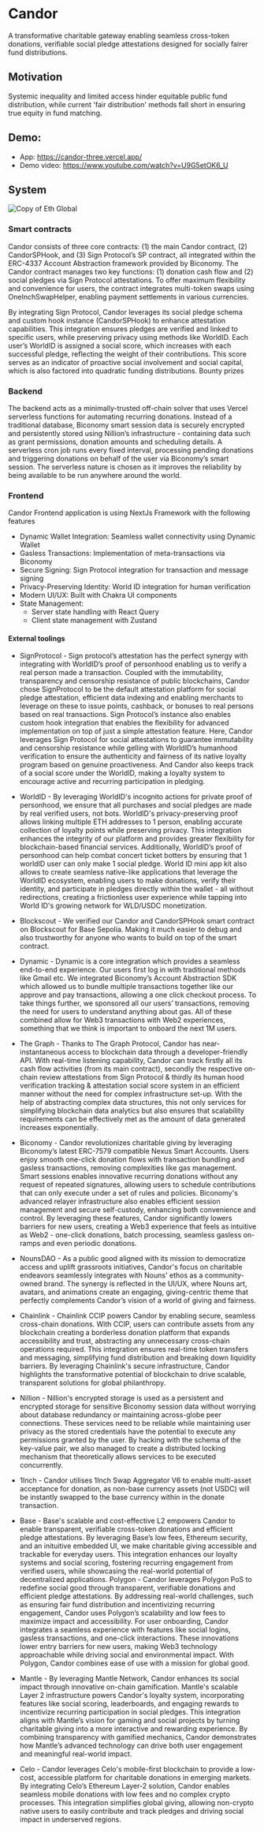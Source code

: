 # Candor

A transformative charitable gateway enabling seamless cross-token donations, verifiable social pledge attestations designed for socially fairer fund distributions.

## Motivation
Systemic inequality and limited access hinder equitable public fund distribution, while current 'fair distribution' methods fall short in ensuring true equity in fund matching.

## Demo:
- App: https://candor-three.vercel.app/
- Demo video: https://www.youtube.com/watch?v=U9G5etOK6_U

## System

![Copy of Eth Global](https://github.com/user-attachments/assets/c79085f3-5876-470d-a922-07587efd00b6)

### Smart contracts
Candor consists of three core contracts: (1) the main Candor contract, (2) CandorSPHook, and (3) Sign Protocol’s SP contract, all integrated within the ERC-4337 Account Abstraction framework provided by Biconomy.
The Candor contract manages two key functions: (1) donation cash flow and (2) social pledges via Sign Protocol attestations. To offer maximum flexibility and convenience for users, the contract integrates multi-token swaps using OneInchSwapHelper, enabling payment settlements in various currencies.

By integrating Sign Protocol, Candor leverages its social pledge schema and custom hook instance (CandorSPHook) to enhance attestation capabilities. This integration ensures pledges are verified and linked to specific users, while preserving privacy using methods like WorldID. Each user’s WorldID is assigned a social score, which increases with each successful pledge, reflecting the weight of their contributions. This score serves as an indicator of proactive social involvement and social capital, which is also factored into quadratic funding distributions.
Bounty prizes

### Backend
The backend acts as a minimally-trusted off-chain solver that uses Vercel serverless functions for automating recurring donations. Instead of a traditional database, Biconomy smart session data is securely encrypted and persistently stored using Nillion’s infrastructure - containing data such as grant permissions, donation amounts and scheduling details. A serverless cron job runs every fixed interval, processing pending donations and triggering donations on behalf of the user via Biconomy’s smart session. The serverless nature is chosen as it improves the reliability by being available to be run anywhere around the world.

### Frontend

Candor Frontend application is using NextJs Framework with the following features
- Dynamic Wallet Integration: Seamless wallet connectivity using Dynamic Wallet
- Gasless Transactions: Implementation of meta-transactions via Biconomy
- Secure Signing: Sign Protocol integration for transaction and message signing
- Privacy-Preserving Identity: World ID integration for human verification
- Modern UI/UX: Built with Chakra UI components
- State Management:
  - Server state handling with React Query
  - Client state management with Zustand

#### External toolings
- SignProtocol - Sign protocol’s attestation has the perfect synergy with integrating with WorldID’s proof of personhood enabling us to verify a real person made a transaction. Coupled with the immutability, transparency and censorship resistance of public blockchains, Candor chose SignProtocol to be the default attestation platform for social pledge attestation, efficient data indexing and enabling merchants to leverage on these to issue points, cashback, or bonuses to real persons based on real transactions.
Sign Protocol’s instance also enables custom hook integration that enables the flexibility for advanced implementation on top of just a simple attestation feature. Here, Candor leverages Sign Protocol for social attestations to guarantee immutability and censorship resistance while gelling with WorldID’s humanhood verification to ensure the authenticity and fairness of its native loyalty program based on genuine proactiveness. And Candor also keeps track of a social score under the WorldID, making a loyalty system to encourage active and recurring participation in pledging.

- WorldID - By leveraging WorldID's incognito actions for private proof of personhood, we ensure that all purchases and social pledges are made by real verified users, not bots. WorldID's privacy-preserving proof allows linking multiple ETH addresses to 1 person, enabling accurate collection of loyalty points while preserving privacy. This integration enhances the integrity of our platform and provides greater flexibility for blockchain-based financial services. Additionally, WorldID’s proof of personhood can help combat concert ticket botters by ensuring that 1 worldID user can only make 1 social pledge.
World ID mini app kit also allows to create seamless native-like applications that leverage the WorldID ecosystem, enabling users to make donations, verify their identity, and participate in pledges directly within the wallet - all without redirections, creating a frictionless user experience while tapping into World ID's growing network for WLD/USDC monetization.

- Blockscout  - We verified our Candor and CandorSPHook smart contract on Blockscout for Base Sepolia. Making it much easier to debug and also trustworthy for anyone who wants to build on top of the smart contract.

- Dynamic - Dynamic is a core integration which provides a seamless end-to-end experience. Our users first log in with traditional methods like Gmail etc. We integrated Biconomy’s Account Abstraction SDK which allowed us to bundle multiple transactions together like our approve and pay transactions, allowing a one click checkout process. To take things further, we sponsored all our users’ transactions, removing the need for users to understand anything about gas. All of these combined allow for Web3 transactions with Web2 experiences, something that we think is important to onboard the next 1M users.

- The Graph - Thanks to The Graph Protocol, Candor has near-instantaneous access to blockchain data through a developer-friendly API. With real-time listening capability, Candor can track firstly all its cash flow activities (from its main contract), secondly the respective on-chain review attestations from Sign Protocol & thirdly its human hood verification tracking & attestation social score system in an efficient manner without the need for complex infrastructure set-up. With the help of abstracting complex data structures, this not only services for simplifying blockchain data analytics but also ensures that scalability requirements can be effectively met as the amount of data generated increases exponentially.

- Biconomy - Candor revolutionizes charitable giving by leveraging Biconomy’s latest ERC-7579 compatible Nexus Smart Accounts. Users enjoy smooth one-click donation flows with transaction bundling and gasless transactions, removing complexities like gas management. Smart sessions enables innovative recurring donations without any request of repeated signatures, allowing users to schedule contributions that can only execute under a set of rules and policies. Biconomy's advanced relayer infrastructure also enables efficient session management and secure self-custody, enhancing both convenience and control. By leveraging these features, Candor significantly lowers barriers for new users, creating a Web3 experience that feels as intuitive as Web2 - one-click donations, batch processing, seamless gasless on-ramps and even periodic donations.

- NounsDAO - As a public good aligned with its mission to democratize access and uplift grassroots initiatives, Candor's focus on charitable endeavors seamlessly integrates with Nouns' ethos as a community-owned brand. The synergy is reflected in the UI/UX, where Nouns art, avatars, and animations create an engaging, giving-centric theme that perfectly complements Candor’s vision of a world of giving and fairness.

- Chainlink - Chainlink CCIP powers Candor by enabling secure, seamless cross-chain donations. With CCIP, users can contribute assets from any blockchain creating a borderless donation platform that expands accessibility and trust, abstracting any unnecessary cross-chain operations required.
This integration ensures real-time token transfers and messaging, simplifying fund distribution and breaking down liquidity barriers. By leveraging Chainlink's secure infrastructure, Candor highlights the transformative potential of blockchain to drive scalable, transparent solutions for global philanthropy.

- Nillion - Nillion's encrypted storage is used as a persistent and encrypted storage for sensitive Biconomy session data without worrying about database redundancy or maintaining across-globe peer connections. These services need to be reliable while maintaining user privacy as the stored credentials have the potential to execute any permissions granted by the user. By hacking with the schema of the key-value pair, we also managed to create a distributed locking mechanism that theoretically allows services to be executed concurrently.

- 1Inch - Candor utilises 1Inch Swap Aggregator V6 to enable multi-asset acceptance for donation, as non-base currency assets (not USDC) will be instantly swapped to the base currency within in the donate transaction.

- Base - Base's scalable and cost-effective L2 empowers Candor to enable transparent, verifiable cross-token donations and efficient pledge attestations. By leveraging Base’s low fees, Ethereum security, and an inituitive embedded UI, we make charitable giving accessible and trackable for everyday users. This integration enhances our loyalty systems and social scoring, fostering recurring engagement from verified users, while showcasing the real-world potential of decentralized applications.
Polygon - Candor leverages Polygon PoS to redefine social good through transparent, verifiable donations and efficient pledge attestations. By addressing real-world challenges, such as ensuring fair fund distribution and incentivizing recurring engagement, Candor uses Polygon’s scalability and low fees to maximize impact and accessibility.
For user onboarding, Candor integrates a seamless experience with features like social logins, gasless transactions, and one-click interactions. These innovations lower entry barriers for new users, making Web3 technology approachable while driving social and environmental impact. With Polygon, Candor combines ease of use with a mission for global good.

- Mantle - By leveraging Mantle Network, Candor enhances its social impact through innovative on-chain gamification. Mantle's scalable Layer 2 infrastructure powers Candor's loyalty system, incorporating features like social scoring, leaderboards, and engaging rewards to incentivize recurring participation in social pledges.
This integration aligns with Mantle’s vision for gaming and social projects by turning charitable giving into a more interactive and rewarding experience. By combining transparency with gamified mechanics, Candor demonstrates how Mantle’s advanced technology can drive both user engagement and meaningful real-world impact.

- Celo - Candor leverages Celo's mobile-first blockchain to provide a low-cost, accessible platform for charitable donations in emerging markets. By integrating Celo’s Ethereum Layer-2 solution, Candor enables seamless mobile donations with low fees and no complex crypto processes.
This integration simplifies global giving, allowing non-crypto native users to easily contribute and track pledges and driving social impact in underserved regions.

